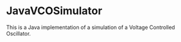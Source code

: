 JavaVCOSimulator
================

This is a Java implementation of a simulation of a Voltage Controlled Oscillator.
